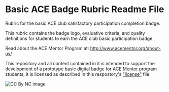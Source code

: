 # Basic ACE Badge Rubric Readme File
Rubric for the basic ACE club satisfactory participation completion badge. 

This rubric contains the badge logo, evaluative criteria, and quality definitions for students to earn the ACE club basic participation badge.

Read about the ACE Mentor Program at:  http://www.acementor.org/about-us/

This repository and all content contained in it is intended to support the development of a prototype basic digital badge for ACE Mentor program students, it is licensed as described in this respostory's ["license"](https://github.com/BEICBIM/basic_ACE_badge_rubric/blob/master/License.md) file. 

![CC By NC image](https://licensebuttons.net/l/by-nc/3.0/88x31.png)



